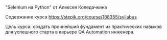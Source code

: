 "Selenium на Python" от Алексея Коледачкина

Содержание курса
https://stepik.org/course/188355/syllabus

Цель курса: создать прочнейший фундамент из практических навыков для успешного старта в карьере QA Automation инженера.
